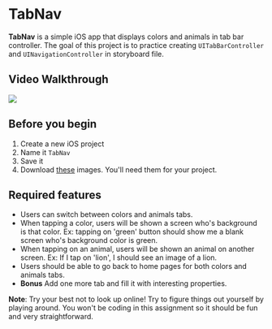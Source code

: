 # TabNav
**TabNav** is a simple iOS app that displays colors and animals in tab bar controller. The goal of this project is to practice creating `UITabBarController` and `UINavigationController` in storyboard file.

## Video Walkthrough
<img src='https://i.imgur.com/T9Kf2VW.gif' width='' />

## Before you begin

1. Create a new iOS project
2. Name it `TabNav`
3. Save it
4. Download [these](/TabNav) images. You'll need them for your project.

## Required features

* Users can switch between colors and animals tabs.
* When tapping a color, users will be shown a screen who's background is that color. Ex: tapping on 'green' button should show me a blank screen who's background color is green.
* When tapping on an animal, users will be shown an animal on another screen. Ex: If I tap on 'lion', I should see an image of a lion.
* Users should be able to go back to home pages for both colors and animals tabs.
* **Bonus** Add one more tab and fill it with interesting properties.

**Note**: Try your best not to look up online! Try to figure things out yourself by playing around. You won't be coding in this assignment so it should be fun and very straightforward.
